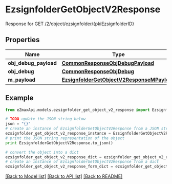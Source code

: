 # EzsignfolderGetObjectV2Response

Response for GET /2/object/ezsignfolder/{pkiEzsignfolderID}

## Properties

Name | Type | Description | Notes
------------ | ------------- | ------------- | -------------
**obj_debug_payload** | [**CommonResponseObjDebugPayload**](CommonResponseObjDebugPayload.md) |  | 
**obj_debug** | [**CommonResponseObjDebug**](CommonResponseObjDebug.md) |  | [optional] 
**m_payload** | [**EzsignfolderGetObjectV2ResponseMPayload**](EzsignfolderGetObjectV2ResponseMPayload.md) |  | 

## Example

```python
from eZmaxApi.models.ezsignfolder_get_object_v2_response import EzsignfolderGetObjectV2Response

# TODO update the JSON string below
json = "{}"
# create an instance of EzsignfolderGetObjectV2Response from a JSON string
ezsignfolder_get_object_v2_response_instance = EzsignfolderGetObjectV2Response.from_json(json)
# print the JSON string representation of the object
print EzsignfolderGetObjectV2Response.to_json()

# convert the object into a dict
ezsignfolder_get_object_v2_response_dict = ezsignfolder_get_object_v2_response_instance.to_dict()
# create an instance of EzsignfolderGetObjectV2Response from a dict
ezsignfolder_get_object_v2_response_form_dict = ezsignfolder_get_object_v2_response.from_dict(ezsignfolder_get_object_v2_response_dict)
```
[[Back to Model list]](../README.md#documentation-for-models) [[Back to API list]](../README.md#documentation-for-api-endpoints) [[Back to README]](../README.md)


